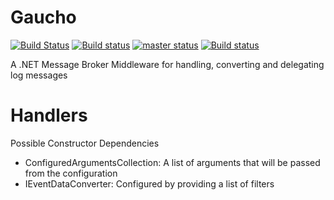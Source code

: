 # Gaucho
[![Build Status](https://travis-ci.org/WickedFlame/Gaucho.svg?branch=master)](https://travis-ci.org/WickedFlame/Gaucho)
[![Build status](https://ci.appveyor.com/api/projects/status/wrhdnq13aalp3mbf/branch/master?svg=true&retina=true)](https://ci.appveyor.com/project/chriswalpen/gaucho/branch/master)
[![master status](https://ci.appveyor.com/api/projects/status/wrhdnq13aalp3mbf/branch/master?svg=true)](https://ci.appveyor.com/project/chriswalpen/gaucho/branch/master)
[![Build status](https://ci.appveyor.com/api/projects/status/wrhdnq13aalp3mbf/branch/dev?svg=true)](https://ci.appveyor.com/project/chriswalpen/gaucho/branch/dev)

A .NET Message Broker Middleware for handling, converting and delegating log messages





# Handlers
Possible Constructor Dependencies
- ConfiguredArgumentsCollection: A list of arguments that will be passed from the configuration
- IEventDataConverter: Configured by providing a list of filters
